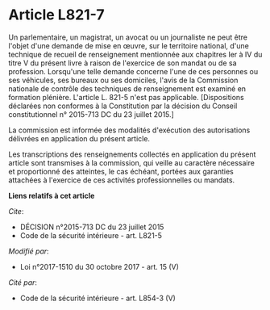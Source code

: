 # Article L821-7

Un parlementaire, un magistrat, un avocat ou un journaliste ne peut être l'objet d'une demande de mise en œuvre, sur le
territoire national, d'une technique de recueil de renseignement mentionnée aux chapitres Ier à IV du titre V du présent
livre à raison de l'exercice de son mandat ou de sa profession. Lorsqu'une telle demande concerne l'une de ces personnes ou
ses véhicules, ses bureaux ou ses domiciles, l'avis de la Commission nationale de contrôle des techniques de renseignement
est examiné en formation plénière. L'article L. 821-5 n'est pas applicable. [Dispositions déclarées non conformes à la
Constitution par la décision du Conseil constitutionnel n° 2015-713 DC du 23 juillet 2015.]

La commission est informée des modalités d'exécution des autorisations délivrées en application du présent article.

Les transcriptions des renseignements collectés en application du présent article sont transmises à la commission, qui veille
au caractère nécessaire et proportionné des atteintes, le cas échéant, portées aux garanties attachées à l'exercice de ces
activités professionnelles ou mandats.

**Liens relatifs à cet article**

_Cite_:

  - DÉCISION n°2015-713 DC du 23 juillet 2015
  - Code de la sécurité intérieure - art. L821-5

_Modifié par_:

  - Loi n°2017-1510 du 30 octobre 2017 - art. 15 (V)

_Cité par_:

  - Code de la sécurité intérieure - art. L854-3 (V)
